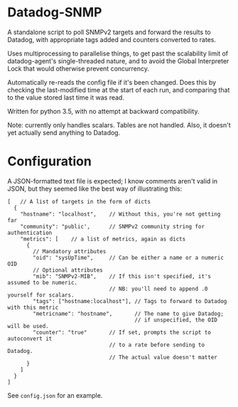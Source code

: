 Datadog-SNMP
============

A standalone script to poll SNMPv2 targets and forward the results to Datadog, with appropriate tags added and counters converted to rates.

Uses multiprocessing to parallelise things, to get past the scalability limit of datadog-agent's single-threaded nature, and to avoid the Global Interpreter Lock that would otherwise prevent concurrency.

Automatically re-reads the config file if it's been changed. Does this by checking the last-modified time at the start of each run, and comparing that to the value stored last time it was read.

Written for python 3.5, with no attempt at backward compatibility.

Note: currently only handles scalars. Tables are not handled.
Also, it doesn't yet actually send anything to Datadog.

# Configuration

A JSON-formatted text file is expected; I know comments aren't valid in JSON, but they seemed like the best way of illustrating this:

```
[   // A list of targets in the form of dicts
  {
    "hostname": "localhost",    // Without this, you're not getting far
    "community": "public',      // SNMPv2 community string for authentication
    "metrics": [    // a list of metrics, again as dicts
      {
        // Mandatory attributes
        "oid": "sysUpTime",     // Can be either a name or a numeric OID
        // Optional attributes
        "mib": "SNMPv2-MIB",    // If this isn't specified, it's assumed to be numeric.
                                // NB: you'll need to append .0 yourself for scalars.
        "tags": ["hostname:localhost"], // Tags to forward to Datadog with this metric
        "metricname": "hostname",       // The name to give Datadog;
                                        // if unspecified, the OID will be used.
        "counter": "true"       // If set, prompts the script to autoconvert it
                                // to a rate before sending to Datadog.
                                // The actual value doesn't matter
      }
    ]
  }
]
```

See `config.json` for an example.

